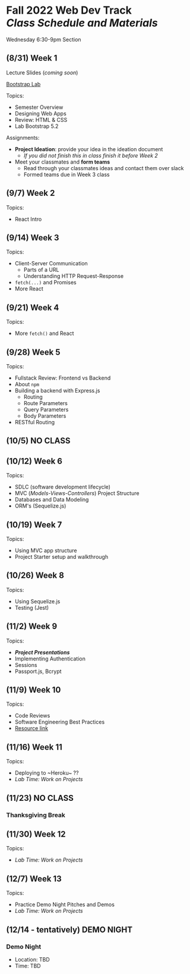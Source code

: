 
# Fall 2022 Web Dev Track <br />_Class Schedule and Materials_

Wednesday 6:30-9pm Section

## (8/31) Week 1

Lecture Slides (_coming soon_)

[Bootstrap Lab](https://github.com/CUNYTechPrep/lab-bootstrap-5.2)

Topics:

- Semester Overview
- Designing Web Apps
- Review: HTML & CSS
- Lab Bootstrap 5.2

Assignments:


- **Project Ideation**: provide your idea in the ideation document
    + *If you did not finish this in class finish it before Week 2*
- Meet your classmates and **form teams**
    + Read through your classmates ideas and contact them over slack
    + Formed teams due in Week 3 class


## (9/7) Week 2

Topics:

- React Intro



## (9/14) Week 3


Topics:

- Client-Server Communication
    + Parts of a URL
    + Understanding HTTP Request-Response
- `fetch(...)` and Promises
- More React


## (9/21) Week 4

Topics:

- More `fetch()` and React


## (9/28) Week 5


Topics:

- Fullstack Review: Frontend vs Backend
- About `npm`
- Building a backend with Express.js
    + Routing
    + Route Parameters
    + Query Parameters
    + Body Parameters
- RESTful Routing

## (10/5) NO CLASS


## (10/12) Week 6

Topics:

- SDLC (software development lifecycle)
- MVC (_Models-Views-Controllers_) Project Structure
- Databases and Data Modeling
- ORM's (Sequelize.js)

## (10/19) Week 7


Topics:

- Using MVC app structure
- Project Starter setup and walkthrough


## (10/26) Week 8


Topics:

- Using Sequelize.js
- Testing (Jest)

## (11/2) Week 9

Topics:

- **_Project Presentations_**
- Implementing Authentication
- Sessions
- Passport.js, Bcrypt

## (11/9) Week 10


Topics:

- Code Reviews
- Software Engineering Best Practices
- [Resource link](http://web.mit.edu/6.005/www/fa16/classes/04-code-review/)

## (11/16) Week 11


Topics:

- Deploying to ~Heroku~ ??
- _Lab Time: Work on Projects_

## (11/23) NO CLASS

### Thanksgiving Break


## (11/30) Week 12

Topics:

- _Lab Time: Work on Projects_

## (12/7) Week 13

Topics:

- Practice Demo Night Pitches and Demos
- _Lab Time: Work on Projects_

## (12/14 - tentatively) DEMO NIGHT

### Demo Night

- Location: TBD
- Time: TBD
